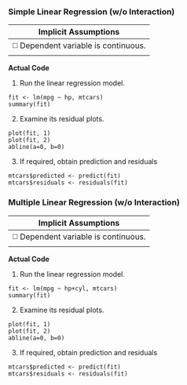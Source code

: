 ### Simple Linear Regression (w/o Interaction)

| Implicit Assumptions |
| :---: |
| :white_medium_square: Dependent variable is continuous. |

**Actual Code**</br>
1. Run the linear regression model.
```
fit <- lm(mpg ~ hp, mtcars)
summary(fit)
```
2. Examine its residual plots.
```
plot(fit, 1)
plot(fit, 2)
abline(a=0, b=0)
```
3. If required, obtain prediction and residuals
```
mtcars$predicted <- predict(fit)
mtcars$residuals <- residuals(fit)
```
### Multiple Linear Regression (w/o Interaction)

| Implicit Assumptions |
| :---: |
| :white_medium_square: Dependent variable is continuous. |

**Actual Code**</br>
1. Run the linear regression model.
```
fit <- lm(mpg ~ hp+cyl, mtcars)
summary(fit)
```
2. Examine its residual plots.
```
plot(fit, 1)
plot(fit, 2)
abline(a=0, b=0)
```
3. If required, obtain prediction and residuals
```
mtcars$predicted <- predict(fit)
mtcars$residuals <- residuals(fit)
